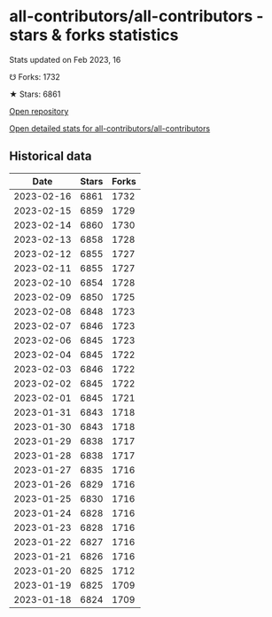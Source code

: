 # all-contributors/all-contributors - stars & forks statistics

Stats updated on Feb 2023, 16

☋ Forks: 1732

★ Stars: 6861

[Open repository](https://github.com/all-contributors/all-contributors)

[Open detailed stats for all-contributors/all-contributors](https://reviewgithub.com/rep/all-contributors/all-contributors)

## Historical data
| Date | Stars | Forks |
|------|-------|-------|
| 2023-02-16 | 6861 | 1732 | 
| 2023-02-15 | 6859 | 1729 | 
| 2023-02-14 | 6860 | 1730 | 
| 2023-02-13 | 6858 | 1728 | 
| 2023-02-12 | 6855 | 1727 | 
| 2023-02-11 | 6855 | 1727 | 
| 2023-02-10 | 6854 | 1728 | 
| 2023-02-09 | 6850 | 1725 | 
| 2023-02-08 | 6848 | 1723 | 
| 2023-02-07 | 6846 | 1723 | 
| 2023-02-06 | 6845 | 1723 | 
| 2023-02-04 | 6845 | 1722 | 
| 2023-02-03 | 6846 | 1722 | 
| 2023-02-02 | 6845 | 1722 | 
| 2023-02-01 | 6845 | 1721 | 
| 2023-01-31 | 6843 | 1718 | 
| 2023-01-30 | 6843 | 1718 | 
| 2023-01-29 | 6838 | 1717 | 
| 2023-01-28 | 6838 | 1717 | 
| 2023-01-27 | 6835 | 1716 | 
| 2023-01-26 | 6829 | 1716 | 
| 2023-01-25 | 6830 | 1716 | 
| 2023-01-24 | 6828 | 1716 | 
| 2023-01-23 | 6828 | 1716 | 
| 2023-01-22 | 6827 | 1716 | 
| 2023-01-21 | 6826 | 1716 | 
| 2023-01-20 | 6825 | 1712 | 
| 2023-01-19 | 6825 | 1709 | 
| 2023-01-18 | 6824 | 1709 | 

